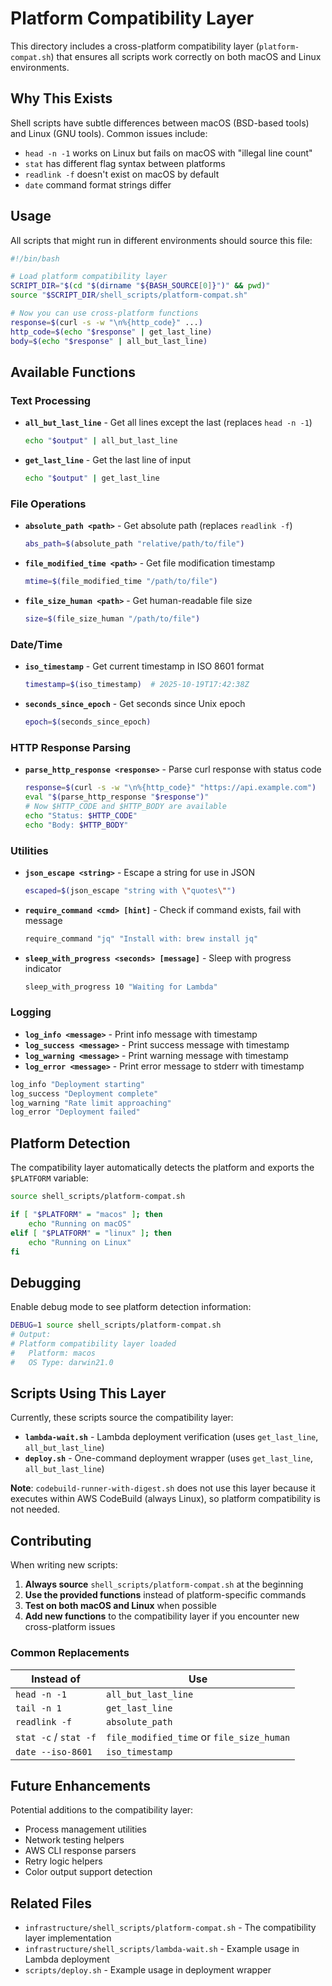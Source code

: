 # Platform Compatibility Layer

This directory includes a cross-platform compatibility layer (`platform-compat.sh`) that ensures all scripts work correctly on both macOS and Linux environments.

## Why This Exists

Shell scripts have subtle differences between macOS (BSD-based tools) and Linux (GNU tools). Common issues include:

- `head -n -1` works on Linux but fails on macOS with "illegal line count"
- `stat` has different flag syntax between platforms
- `readlink -f` doesn't exist on macOS by default
- `date` command format strings differ

## Usage

All scripts that might run in different environments should source this file:

```bash
#!/bin/bash

# Load platform compatibility layer
SCRIPT_DIR="$(cd "$(dirname "${BASH_SOURCE[0]}")" && pwd)"
source "$SCRIPT_DIR/shell_scripts/platform-compat.sh"

# Now you can use cross-platform functions
response=$(curl -s -w "\n%{http_code}" ...)
http_code=$(echo "$response" | get_last_line)
body=$(echo "$response" | all_but_last_line)
```

## Available Functions

### Text Processing

- **`all_but_last_line`** - Get all lines except the last (replaces `head -n -1`)

  ```bash
  echo "$output" | all_but_last_line
  ```

- **`get_last_line`** - Get the last line of input
  ```bash
  echo "$output" | get_last_line
  ```

### File Operations

- **`absolute_path <path>`** - Get absolute path (replaces `readlink -f`)

  ```bash
  abs_path=$(absolute_path "relative/path/to/file")
  ```

- **`file_modified_time <path>`** - Get file modification timestamp

  ```bash
  mtime=$(file_modified_time "/path/to/file")
  ```

- **`file_size_human <path>`** - Get human-readable file size
  ```bash
  size=$(file_size_human "/path/to/file")
  ```

### Date/Time

- **`iso_timestamp`** - Get current timestamp in ISO 8601 format

  ```bash
  timestamp=$(iso_timestamp)  # 2025-10-19T17:42:38Z
  ```

- **`seconds_since_epoch`** - Get seconds since Unix epoch
  ```bash
  epoch=$(seconds_since_epoch)
  ```

### HTTP Response Parsing

- **`parse_http_response <response>`** - Parse curl response with status code
  ```bash
  response=$(curl -s -w "\n%{http_code}" "https://api.example.com")
  eval "$(parse_http_response "$response")"
  # Now $HTTP_CODE and $HTTP_BODY are available
  echo "Status: $HTTP_CODE"
  echo "Body: $HTTP_BODY"
  ```

### Utilities

- **`json_escape <string>`** - Escape a string for use in JSON

  ```bash
  escaped=$(json_escape "string with \"quotes\"")
  ```

- **`require_command <cmd> [hint]`** - Check if command exists, fail with message

  ```bash
  require_command "jq" "Install with: brew install jq"
  ```

- **`sleep_with_progress <seconds> [message]`** - Sleep with progress indicator
  ```bash
  sleep_with_progress 10 "Waiting for Lambda"
  ```

### Logging

- **`log_info <message>`** - Print info message with timestamp
- **`log_success <message>`** - Print success message with timestamp
- **`log_warning <message>`** - Print warning message with timestamp
- **`log_error <message>`** - Print error message to stderr with timestamp

```bash
log_info "Deployment starting"
log_success "Deployment complete"
log_warning "Rate limit approaching"
log_error "Deployment failed"
```

## Platform Detection

The compatibility layer automatically detects the platform and exports the `$PLATFORM` variable:

```bash
source shell_scripts/platform-compat.sh

if [ "$PLATFORM" = "macos" ]; then
    echo "Running on macOS"
elif [ "$PLATFORM" = "linux" ]; then
    echo "Running on Linux"
fi
```

## Debugging

Enable debug mode to see platform detection information:

```bash
DEBUG=1 source shell_scripts/platform-compat.sh
# Output:
# Platform compatibility layer loaded
#   Platform: macos
#   OS Type: darwin21.0
```

## Scripts Using This Layer

Currently, these scripts source the compatibility layer:

- **`lambda-wait.sh`** - Lambda deployment verification (uses `get_last_line`, `all_but_last_line`)
- **`deploy.sh`** - One-command deployment wrapper (uses `get_last_line`, `all_but_last_line`)

**Note**: `codebuild-runner-with-digest.sh` does not use this layer because it executes within AWS CodeBuild (always Linux), so platform compatibility is not needed.

## Contributing

When writing new scripts:

1. **Always source** `shell_scripts/platform-compat.sh` at the beginning
2. **Use the provided functions** instead of platform-specific commands
3. **Test on both macOS and Linux** when possible
4. **Add new functions** to the compatibility layer if you encounter new cross-platform issues

### Common Replacements

| Instead of            | Use                                       |
| --------------------- | ----------------------------------------- |
| `head -n -1`          | `all_but_last_line`                       |
| `tail -n 1`           | `get_last_line`                           |
| `readlink -f`         | `absolute_path`                           |
| `stat -c` / `stat -f` | `file_modified_time` or `file_size_human` |
| `date --iso-8601`     | `iso_timestamp`                           |

## Future Enhancements

Potential additions to the compatibility layer:

- Process management utilities
- Network testing helpers
- AWS CLI response parsers
- Retry logic helpers
- Color output support detection

## Related Files

- `infrastructure/shell_scripts/platform-compat.sh` - The compatibility layer implementation
- `infrastructure/shell_scripts/lambda-wait.sh` - Example usage in Lambda deployment
- `scripts/deploy.sh` - Example usage in deployment wrapper
